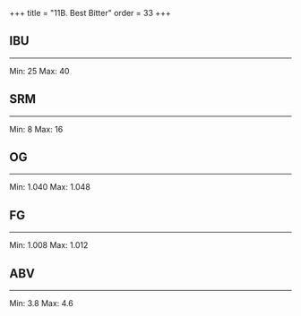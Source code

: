 +++
title = "11B. Best Bitter"
order = 33
+++
## IBU
******
Min: 25
Max: 40
## SRM
******
Min: 8
Max: 16
## OG
******
Min: 1.040
Max: 1.048
## FG
******
Min: 1.008
Max: 1.012
## ABV
******
Min: 3.8
Max: 4.6
